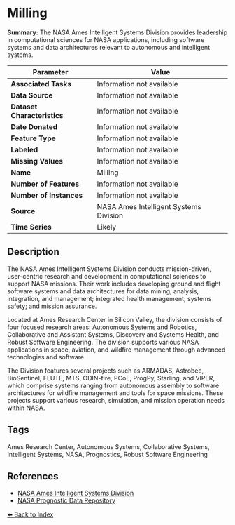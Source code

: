 # Milling

**Summary:** The NASA Ames Intelligent Systems Division provides leadership in computational sciences for NASA applications, including software systems and data architectures relevant to autonomous and intelligent systems.

| Parameter | Value |
| --- | --- |
| **Associated Tasks** | Information not available |
| **Data Source** | Information not available |
| **Dataset Characteristics** | Information not available |
| **Date Donated** | Information not available |
| **Feature Type** | Information not available |
| **Labeled** | Information not available |
| **Missing Values** | Information not available |
| **Name** | Milling |
| **Number of Features** | Information not available |
| **Number of Instances** | Information not available |
| **Source** | NASA Ames Intelligent Systems Division |
| **Time Series** | Likely |

## Description

The NASA Ames Intelligent Systems Division conducts mission-driven, user-centric research and development in computational sciences to support NASA missions. Their work includes developing ground and flight software systems and data architectures for data mining, analysis, integration, and management; integrated health management; systems safety; and mission assurance.

Located at Ames Research Center in Silicon Valley, the division consists of four focused research areas: Autonomous Systems and Robotics, Collaborative and Assistant Systems, Discovery and Systems Health, and Robust Software Engineering. The division supports various NASA applications in space, aviation, and wildfire management through advanced technologies and software.

The Division features several projects such as ARMADAS, Astrobee, BioSentinel, FLUTE, MTS, ODIN-fire, PCoE, ProgPy, Starling, and VIPER, which comprise systems ranging from autonomous assembly to software architectures for wildfire management and tools for space missions. These projects support various research, simulation, and mission operation needs within NASA.

## Tags

Ames Research Center, Autonomous Systems, Collaborative Systems, Intelligent Systems, NASA, Prognostics, Robust Software Engineering

## References

- [NASA Ames Intelligent Systems Division](https://www.nasa.gov/intelligent-systems-division/)
- [NASA Prognostic Data Repository](https://ti.arc.nasa.gov/tech/dash/groups/pcoe/prognostic-data-repository/)

[⬅️ Back to Index](../README.md)

